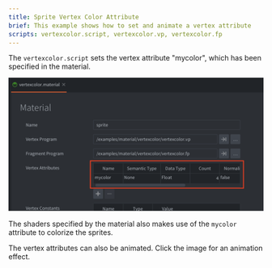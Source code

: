 ```yaml
---
title: Sprite Vertex Color Attribute
brief: This example shows how to set and animate a vertex attribute
scripts: vertexcolor.script, vertexcolor.vp, vertexcolor.fp
---
```


The `vertexcolor.script` sets the vertex attribute "mycolor", which has been specified in the material.

![vertex attribute material](vertexcolor-material.png)

The shaders specified by the material also makes use of the `mycolor` attribute to colorize the sprites.

The vertex attributes can also be animated. Click the image for an animation effect.
